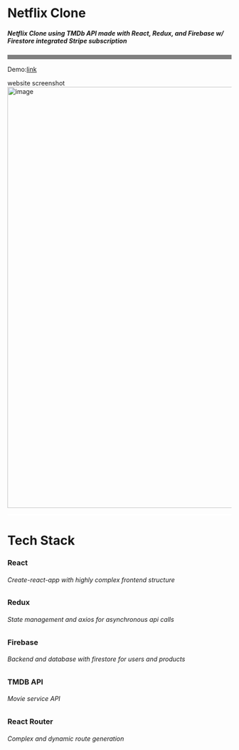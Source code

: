 <h1>Netflix Clone</h1>

<h5>Netflix Clone using TMDb API made with React, Redux, and Firebase w/ Firestore integrated Stripe subscription</h5>
<p style="height:10px;background:gray;width:100%;"></d >

Demo:[link ](https://netflix-clone-498b9.web.app/)

website screenshot
<img width="947" alt="image" src="https://user-images.githubusercontent.com/77539723/197736077-ff470eca-7ab9-4fb8-b5db-69489066a1e7.png">

<p style="border-bottom:3px solid #fff"></d >
<h1>Tech Stack</h1>

<h3>React</h3>
<h6>Create-react-app with highly complex frontend structure</h6>

<h3>Redux</h3>
<h6>State management and axios for asynchronous api calls</h6>

<h3>Firebase</h3>
<h6>Backend and database with firestore for users and products</h6>

<h3>TMDB API</h3>
<h6>Movie service API</h6>

<h3>React Router</h3>
<h6>Complex and dynamic route generation</h6>
